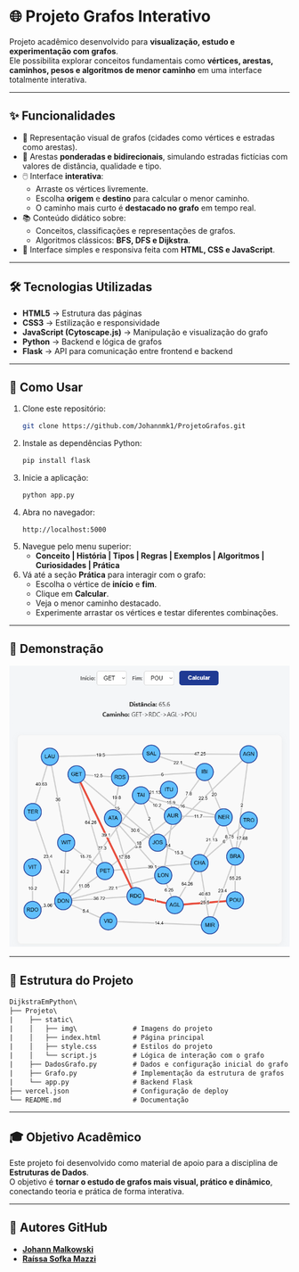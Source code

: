 # 🌐 Projeto Grafos Interativo

Projeto acadêmico desenvolvido para **visualização, estudo e experimentação com grafos**.  
Ele possibilita explorar conceitos fundamentais como **vértices, arestas, caminhos, pesos e algoritmos de menor caminho** em uma interface totalmente interativa.

---

## ✨ Funcionalidades

- 📍 Representação visual de grafos (cidades como vértices e estradas como arestas).  
- 🔗 Arestas **ponderadas e bidirecionais**, simulando estradas fictícias com valores de distância, qualidade e tipo.  
- 🖱️ Interface **interativa**:
  - Arraste os vértices livremente.  
  - Escolha **origem** e **destino** para calcular o menor caminho.  
  - O caminho mais curto é **destacado no grafo** em tempo real.  
- 📚 Conteúdo didático sobre:
  - Conceitos, classificações e representações de grafos.  
  - Algoritmos clássicos: **BFS, DFS e Dijkstra**.  
- 🎨 Interface simples e responsiva feita com **HTML, CSS e JavaScript**.  

---

## 🛠️ Tecnologias Utilizadas

- **HTML5** → Estrutura das páginas  
- **CSS3** → Estilização e responsividade  
- **JavaScript (Cytoscape.js)** → Manipulação e visualização do grafo  
- **Python** → Backend e lógica de grafos  
- **Flask** → API para comunicação entre frontend e backend  

---

## 🚀 Como Usar

1. Clone este repositório:  
   ```bash
   git clone https://github.com/Johannmk1/ProjetoGrafos.git
   ```
2. Instale as dependências Python:  
   ```bash
   pip install flask
   ```
3. Inicie a aplicação:  
   ```bash
   python app.py
   ```
4. Abra no navegador:  
   ```
   http://localhost:5000
   ```
5. Navegue pelo menu superior:  
   - **Conceito | História | Tipos | Regras | Exemplos | Algoritmos | Curiosidades | Prática**  
6. Vá até a seção **Prática** para interagir com o grafo:  
   - Escolha o vértice de **início** e **fim**.  
   - Clique em **Calcular**.  
   - Veja o menor caminho destacado.  
   - Experimente arrastar os vértices e testar diferentes combinações.  

---

## 📸 Demonstração

![Exemplo do Grafo](Projeto/static/img/GrafoExemplo.png)

---

## 📂 Estrutura do Projeto

```
DijkstraEmPython\
├── Projeto\
|    ├── static\
|    │   ├── img\              # Imagens do projeto
|    │   ├── index.html        # Página principal
|    │   ├── style.css         # Estilos do projeto
|    │   └── script.js         # Lógica de interação com o grafo
|    ├── DadosGrafo.py         # Dados e configuração inicial do grafo
|    ├── Grafo.py              # Implementação da estrutura de grafos
|    └── app.py                # Backend Flask
├── vercel.json                # Configuração de deploy
└── README.md                  # Documentação
```

---

## 🎓 Objetivo Acadêmico

Este projeto foi desenvolvido como material de apoio para a disciplina de **Estruturas de Dados**.  
O objetivo é **tornar o estudo de grafos mais visual, prático e dinâmico**, conectando teoria e prática de forma interativa.

---

## 🔗 Autores GitHub 

- [**Johann Malkowski**](https://github.com/Johannmk1)  
- [**Raíssa Sofka Mazzi**](https://github.com/Raissa-SM)  

